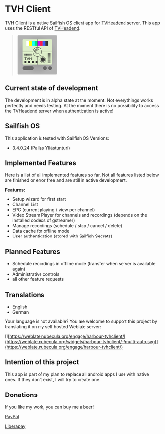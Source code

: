 # TVH Client
TVH Client is a native Sailfish OS client app for [TVHeadend](https://tvheadend.org/) server. This app uses the RESTful API of [TVHeadend](https://tvheadend.org/).

>![](icons/128x128/harbour-tvhclient.png)

## Current state of development
The development is in alpha state at the moment. Not everythings works perfectly and needs testing.
At the moment there is no possibility to access the TVHeadend server when authentication is active!

## Sailfish OS
This application is tested with Sailfish OS Versions:

- 3.4.0.24 (Pallas Yllästunturi)

## Implemented Features
Here is a list of all implemented features so far. Not all features listed below are finished or error free and are still in active development.

**Features:**

- Setup wizard for first start
- Channel List
- EPG (current playing / view per channel)
- Video Stream Player for channels and recordings (depends on the installed codecs of gstreamer)
- Manage recordings (schedule / stop / cancel / delete)
- Data cache for offline mode
- User authentication (stored with Sailfish Secrets)


## Planned Features
- Schedule recordings in offline mode (transfer when server is available again)
- Administrative controls
- all other feature requests

## Translations

- English
- German  
  
Your language is not available? You are welcome to support this project by translating it on my self hosted Weblate server:

[![https://weblate.nubecula.org/engage/harbour-tvhclient/](https://weblate.nubecula.org/widgets/harbour-tvhclient/-/multi-auto.svg)](https://weblate.nubecula.org/engage/harbour-tvhclient/)

## Intention of this project

This app is part of my plan to replace all android apps I use with native ones. If they don't exist, I will try to create one.


## Donations

If you like my work, you can buy me a beer! 

[PayPal](https://www.paypal.com/paypalme/nubecula/1)

[Liberapay](https://liberapay.com/black-sheep-dev/donate)
